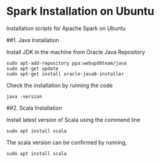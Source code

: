 # Spark Installation on Ubuntu
Installation scripts for Apache Spark on Ubuntu

##1. Java Installation

Install JDK in the machine from Oracle Java Repository

```
sudo apt-add-repository ppa:webupd8team/java
sudo apt-get update
sudo apt-get install oracle-java8-installer
```

Check the installation by running the code
```
java -version
```

##2. Scala Installation

Install latest version of Scala using the commend line

```
sudo apt install scala
```

The scala version can be confirmed by running,
```
sudo apt install scala
```
